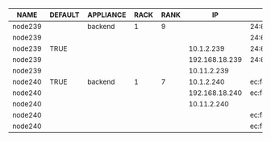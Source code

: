 | <sub>NAME</sub> | <sub>DEFAULT</sub> | <sub>APPLIANCE</sub> | <sub>RACK</sub> | <sub>RANK</sub> | <sub>IP</sub> | <sub>MAC</sub> | <sub>INTERFACE</sub> | <sub>NETWORK</sub> | <sub>CHANNEL</sub> | <sub>OPTIONS</sub> | <sub>VLAN</sub> |
| ---- | ------- | --------- | ---- | ---- | -- | --- | --------- | ------- | ------- | ------- | ---- |
| <sub>node239</sub> |  | <sub>backend</sub> | <sub>1</sub> | <sub>9</sub> |  | <sub>24:6e:96:05:68:f8</sub> | <sub>eno1</sub> |  |  |  |  |
| <sub>node239</sub> |  |  |  |  |  | <sub>24:6e:96:05:68:fa</sub> | <sub>eno2</sub> |  |  |  |  |
| <sub>node239</sub> | <sub>TRUE</sub> |  |  |  | <sub>10.1.2.239</sub> | <sub>24:6e:96:05:68:fc</sub> | <sub>eno3</sub> | <sub>private</sub> |  |  |  |
| <sub>node239</sub> |  |  |  |  | <sub>192.168.18.239</sub> | <sub>24:6e:96:05:68:fd</sub> | <sub>eno4</sub> | <sub>public</sub> |  |  |  |
| <sub>node239</sub> |  |  |  |  | <sub>10.11.2.239</sub> |  | <sub>eno4.70</sub> | <sub>vlad</sub> |  |  | <sub>70</sub> |
| <sub>node240</sub> | <sub>TRUE</sub> | <sub>backend</sub> | <sub>1</sub> | <sub>7</sub> | <sub>10.1.2.240</sub> | <sub>ec:f4:bb:d6:c3:a8</sub> | <sub>em1</sub> | <sub>private</sub> |  |  |  |
| <sub>node240</sub> |  |  |  |  | <sub>192.168.18.240</sub> | <sub>ec:f4:bb:d6:c3:a9</sub> | <sub>em2</sub> | <sub>public</sub> |  |  |  |
| <sub>node240</sub> |  |  |  |  | <sub>10.11.2.240</sub> |  | <sub>em2.70</sub> | <sub>vlad</sub> |  |  | <sub>70</sub> |
| <sub>node240</sub> |  |  |  |  |  | <sub>ec:f4:bb:d6:c3:aa</sub> | <sub>em3</sub> |  |  |  |  |
| <sub>node240</sub> |  |  |  |  |  | <sub>ec:f4:bb:d6:c3:ab</sub> | <sub>em4</sub> |  |  |  |  |
